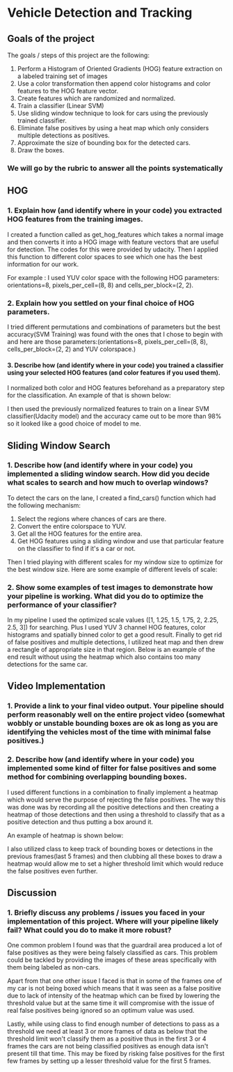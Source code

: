 # Vehicle Detection and Tracking


[//]: # (Image References)

[image1]: ./hogImage.png "HOG"
[image2]: ./findcarsResult.png "find_cars result"
[image3]: ./heatmapResult.png "heat map result"
[image4]: ./normalization.png "normalized images"
[image5]: ./endResult.png "end result"

## Goals of the project
The goals / steps of this project are the following:

1. Perform a Histogram of Oriented Gradients (HOG) feature extraction on a labeled training set of images
2. Use a color transformation then append color histograms and color features to the HOG feature vector.
3. Create features which are randomized and normalized.
4. Train a classifier (Linear SVM)
5. Use sliding window technique to look for cars using the previously trained classifier.
6. Eliminate false positives by using a heat map which only considers multiple detections as positives.
7. Approximate the size of bounding box for the detected cars.
8. Draw the boxes.

### We will go by the rubric to answer all the points systematically

## HOG
### 1. Explain how (and identify where in your code) you extracted HOG features from the training images.

I created a function called as get_hog_features which takes a normal image and then converts it into a HOG image with feature vectors that are useful for detection. The codes for this were provided by udacity. Then I applied this function to different color spaces to see which one has the best information for our work.

For example : I used YUV color space with the following HOG parameters: orientations=8, pixels_per_cell=(8, 8) and cells_per_block=(2, 2).

### 2. Explain how you settled on your final choice of HOG parameters.
I tried different permutations and combinations of parameters but the best accuracy(SVM Training) was found with the ones that I chose to begin with and here are those parameters:(orientations=8, pixels_per_cell=(8, 8), cells_per_block=(2, 2) and YUV colorspace.)



#### 3. Describe how (and identify where in your code) you trained a classifier using your selected HOG features (and color features if you used them).
I normalized both color and HOG features beforehand as a preparatory step for the classification. An example of that is shown below:



I then used the previously normalized features to train on a linear SVM classifier(Udacity model) and the accuracy came out to be more than 98% so it looked like a good choice of model to me.

## Sliding Window Search


### 1. Describe how (and identify where in your code) you implemented a sliding window search. How did you decide what scales to search and how much to overlap windows?

To detect the cars on the lane, I created a find_cars() function which had the following mechanism:
1. Select the regions where chances of cars are there.
2. Convert the entire colorspace to YUV.
3. Get all the HOG features for the entire area.
4. Get HOG features using a sliding window and use that particular feature on the classifier to find if it's a car or not.

Then I tried playing with different scales for my window size to optimize for the best window size. Here are some example of different levels of scale:

### 2. Show some examples of test images to demonstrate how your pipeline is working. What did you do to optimize the performance of your classifier?

In my pipeline I used the optimized scale values ([1, 1.25, 1.5, 1.75, 2, 2.25, 2.5, 3]) for searching. Plus I used YUV 3 channel HOG features, color histograms and spatially binned color to get a good result.
Finally to get rid of false positives and multiple detections, I utilized heat map and then drew a rectangle of appropriate size in that region. Below is an example of the end result without using the heatmap which also contains too many detections for the same car.

## Video Implementation

### 1. Provide a link to your final video output. Your pipeline should perform reasonably well on the entire project video (somewhat wobbly or unstable bounding boxes are ok as long as you are identifying the vehicles most of the time with minimal false positives.)

### 2. Describe how (and identify where in your code) you implemented some kind of filter for false positives and some method for combining overlapping bounding boxes.

I used different functions in a combination to finally implement a heatmap which would serve the purpose of rejecting the false positives. The way this was done was by recording all the positive detections and then creating a heatmap of those detections and then using a threshold to classify that as a positive detection and thus putting a box around it.

An example of heatmap is shown below:


I also utilized class to keep track of bounding boxes or detections in the previous frames(last 5 frames) and then clubbing all these boxes to draw a heatmap would allow me to set a higher threshold limit which would reduce the false positives even further.

## Discussion

### 1. Briefly discuss any problems / issues you faced in your implementation of this project. Where will your pipeline likely fail? What could you do to make it more robust?

One common problem I found was that the guardrail area produced a lot of false positives as they were being falsely classified as cars. This problem could be tackled by providing the images of these areas specifically with them being labeled as non-cars.

Apart from that one other issue I faced is that in some of the frames one of my car is not being boxed which means that it was seen as a false positive due to lack of intensity of the heatmap which can be fixed by lowering the threshold value but at the same time it will compromise with the issue of real false positives being ignored so an optimum  value was used.

Lastly, while using class to find enough number of detections to pass as a threshold we need at least 3 or more frames of data as below that the threshold limit won't classify them as a positive thus in the first 3 or 4 frames the cars are not being classified positives as enough data isn't present till that time. This may be fixed by risking false positives for the first few frames by setting up a lesser threshold value for the first 5 frames.
